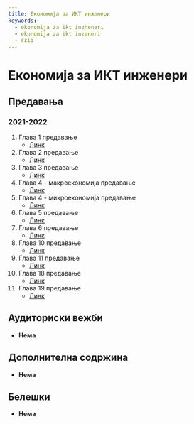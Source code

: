 ```yaml
---
title: Економија за ИКТ инженери
keywords:
  - ekonomija za ikt inzheneri
  - ekonomija za ikt inzeneri
  - ezii
---
```


# Економија за ИКТ инженери

## Предавања

### 2021-2022

1. Глава 1 предавање
   - [Линк](https://bbb-lb.finki.ukim.mk/playback/presentation/2.3/dda8257dfa2d3b1a88d71054093e9e315e79da98-1602661804753?meetingId=dda8257dfa2d3b1a88d71054093e9e315e79da98-1602661804753)
2. Глава 2 предавање
   - [Линк](https://bbb-lb.finki.ukim.mk/playback/presentation/2.3/46d9260cfa35372739c286fdfe787b5a4a570684-1603092744298?meetingId=46d9260cfa35372739c286fdfe787b5a4a570684-1603092744298)
3. Глава 3 предавање
   - [Линк](https://bbb-lb.finki.ukim.mk/playback/presentation/2.3/899ec660dd66e7eab6e25fbc16b84f0034c5fbf8-1603618449466?meetingId=899ec660dd66e7eab6e25fbc16b84f0034c5fbf8-1603618449466)
4. Глава 4 - макроекономија предавање
   - [Линк](https://bbb-lb.finki.ukim.mk/playback/presentation/2.3/cb74ea637f7eec2b09cef5bb861c105f2fd43917-1604135238817?meetingId=cb74ea637f7eec2b09cef5bb861c105f2fd43917-1604135238817)
5. Глава 4 - микроекономија предавање
   - [Линк](https://bbb-lb.finki.ukim.mk/playback/presentation/2.3/2baf60a31601f7d4cf1084d3fa8967d561969867-1604741196072?meetingId=2baf60a31601f7d4cf1084d3fa8967d561969867-1604741196072)
6. Глава 5 предавање
   - [Линк](https://bbb-lb.finki.ukim.mk/playback/presentation/2.3/6879eb68832f398121a3c35d3c3c346c0af875c9-1605345076022?meetingId=6879eb68832f398121a3c35d3c3c346c0af875c9-1605345076022)
7. Глава 6 предавање
   - [Линк](https://bbb-lb.finki.ukim.mk/playback/presentation/2.3/7b638f85bca7117fccc2f352ca4251120ea96393-1608359370192?meetingId=7b638f85bca7117fccc2f352ca4251120ea96393-1608359370192)
8. Глава 10 предавање
   - [Линк](https://bbb-lb.finki.ukim.mk/playback/presentation/2.3/ee77a05c11b2e92c1024c1356b99349001a54be2-1607513639174?meetingId=ee77a05c11b2e92c1024c1356b99349001a54be2-1607513639174)
9. Глава 11 предавање
   - [Линк](https://bbb-lb.finki.ukim.mk/playback/presentation/2.3/abcfd2c37941cb4dd5ef73c763501884fa181df4-1607583842241?meetingId=abcfd2c37941cb4dd5ef73c763501884fa181df4-1607583842241)
10. Глава 18 предавање
    - [Линк](https://bbb-lb.finki.ukim.mk/playback/presentation/2.3/2febb11b305ebf0607deae6e5d7d0191063928ea-1607676721298?meetingId=2febb11b305ebf0607deae6e5d7d0191063928ea-1607676721298)
11. Глава 19 предавање
    - [Линк](https://bbb-lb.finki.ukim.mk/playback/presentation/2.3/4e8f0883af8a6d24c95f153ffb596edf73f0af95-1608451811751?meetingId=4e8f0883af8a6d24c95f153ffb596edf73f0af95-1608451811751)

## Аудиториски вежби

- **Нема**

## Дополнителна содржина

- **Нема**

## Белешки

- **Нема**
